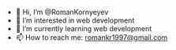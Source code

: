 - 👋 Hi, I’m @RomanKornyeyev
- 👀 I’m interested in web development
- 🌱 I’m currently learning web development
- 📫 How to reach me: romankr1997@gmail.com

<!---
RomanKornyeyev/RomanKornyeyev is a ✨ special ✨ repository because its `README.md` (this file) appears on your GitHub profile.
You can click the Preview link to take a look at your changes.
--->
